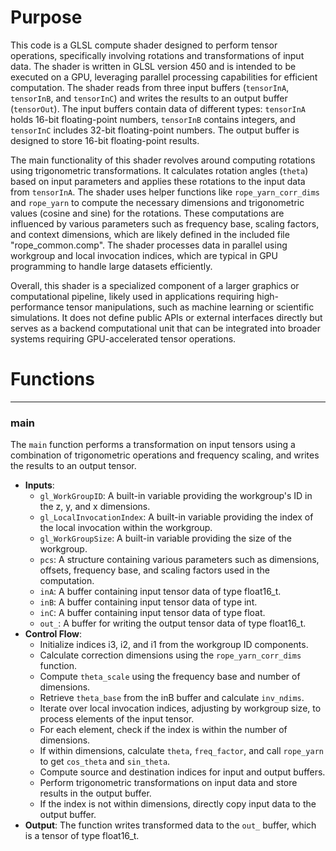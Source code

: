 # Purpose
This code is a GLSL compute shader designed to perform tensor operations, specifically involving rotations and transformations of input data. The shader is written in GLSL version 450 and is intended to be executed on a GPU, leveraging parallel processing capabilities for efficient computation. The shader reads from three input buffers (`tensorInA`, `tensorInB`, and `tensorInC`) and writes the results to an output buffer (`tensorOut`). The input buffers contain data of different types: `tensorInA` holds 16-bit floating-point numbers, `tensorInB` contains integers, and `tensorInC` includes 32-bit floating-point numbers. The output buffer is designed to store 16-bit floating-point results.

The main functionality of this shader revolves around computing rotations using trigonometric transformations. It calculates rotation angles (`theta`) based on input parameters and applies these rotations to the input data from `tensorInA`. The shader uses helper functions like `rope_yarn_corr_dims` and `rope_yarn` to compute the necessary dimensions and trigonometric values (cosine and sine) for the rotations. These computations are influenced by various parameters such as frequency base, scaling factors, and context dimensions, which are likely defined in the included file "rope_common.comp". The shader processes data in parallel using workgroup and local invocation indices, which are typical in GPU programming to handle large datasets efficiently.

Overall, this shader is a specialized component of a larger graphics or computational pipeline, likely used in applications requiring high-performance tensor manipulations, such as machine learning or scientific simulations. It does not define public APIs or external interfaces directly but serves as a backend computational unit that can be integrated into broader systems requiring GPU-accelerated tensor operations.
# Functions

---
### main
The `main` function performs a transformation on input tensors using a combination of trigonometric operations and frequency scaling, and writes the results to an output tensor.
- **Inputs**:
    - `gl_WorkGroupID`: A built-in variable providing the workgroup's ID in the z, y, and x dimensions.
    - `gl_LocalInvocationIndex`: A built-in variable providing the index of the local invocation within the workgroup.
    - `gl_WorkGroupSize`: A built-in variable providing the size of the workgroup.
    - `pcs`: A structure containing various parameters such as dimensions, offsets, frequency base, and scaling factors used in the computation.
    - `inA`: A buffer containing input tensor data of type float16_t.
    - `inB`: A buffer containing input tensor data of type int.
    - `inC`: A buffer containing input tensor data of type float.
    - `out_`: A buffer for writing the output tensor data of type float16_t.
- **Control Flow**:
    - Initialize indices i3, i2, and i1 from the workgroup ID components.
    - Calculate correction dimensions using the `rope_yarn_corr_dims` function.
    - Compute `theta_scale` using the frequency base and number of dimensions.
    - Retrieve `theta_base` from the inB buffer and calculate `inv_ndims`.
    - Iterate over local invocation indices, adjusting by workgroup size, to process elements of the input tensor.
    - For each element, check if the index is within the number of dimensions.
    - If within dimensions, calculate `theta`, `freq_factor`, and call `rope_yarn` to get `cos_theta` and `sin_theta`.
    - Compute source and destination indices for input and output buffers.
    - Perform trigonometric transformations on input data and store results in the output buffer.
    - If the index is not within dimensions, directly copy input data to the output buffer.
- **Output**: The function writes transformed data to the `out_` buffer, which is a tensor of type float16_t.


